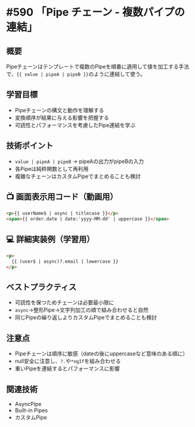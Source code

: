 # #590 「Pipe チェーン - 複数パイプの連結」

## 概要
Pipeチェーンはテンプレートで複数のPipeを順番に適用して値を加工する手法で、`{{ value | pipeA | pipeB }}`のように連結して使う。

## 学習目標
- Pipeチェーンの構文と動作を理解する
- 変換順序が結果に与える影響を把握する
- 可読性とパフォーマンスを考慮したPipe連結を学ぶ

## 技術ポイント
- `value | pipeA | pipeB` → pipeAの出力がpipeBの入力
- 各Pipeは純粋関数として再利用
- 複雑なチェーンはカスタムPipeでまとめることも検討

## 📺 画面表示用コード（動画用）
```html
<p>{{ userName$ | async | titlecase }}</p>
<span>{{ order.date | date:'yyyy-MM-dd' | uppercase }}</span>
```

## 💻 詳細実装例（学習用）
```html
<p>
  {{ (user$ | async)?.email | lowercase }}
</p>
```

## ベストプラクティス
- 可読性を保つためチェーンは必要最小限に
- `async`→整形Pipe→文字列加工の順で組み合わせると自然
- 同じPipeの繰り返しよりカスタムPipeでまとめることも検討

## 注意点
- Pipeチェーンは順序に敏感（dateの後にuppercaseなど意味のある順に）
- null安全に注意し、`?.`や`*ngIf`を組み合わせる
- 重いPipeを連結するとパフォーマンスに影響

## 関連技術
- AsyncPipe
- Built-in Pipes
- カスタムPipe

